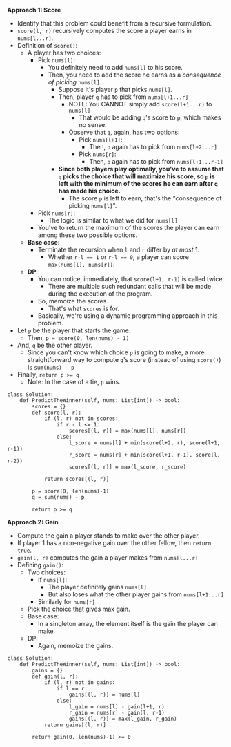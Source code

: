 **Approach 1: Score**
* Identify that this problem could benefit from a recursive formulation.
* `score(l, r)` recursively computes the score a player earns in `nums[l...r]`.
* Definition of `score()`:
	* A player has two choices:
		* Pick `nums[l]`:
			* You definitely need to add `nums[l]` to his score.
			* Then, you need to add the score he earns as a *consequence of picking* `nums[l]`.
				* Suppose it's player `p` that picks `nums[l]`.
				* Then, player `q` has to pick from `nums[l+1...r]`
					* NOTE: You CANNOT simply add `score(l+1...r)` to `nums[l]`
						* That would be adding `q`'s score to `p`, which makes no sense.
					* Observe that `q`, again, has two options:
						* Pick `nums[l+1]`:
							* Then, `p` again has to pick from `nums[l+2...r]`
						* Pick `nums[r]`:
							* Then, `p` again has to pick from `nums[l+1...r-1]`
				* **Since both players play optimally, you've to assume that `q` picks the choice that will maximize his score, so `p` is left with the minimum of the scores he can earn after `q` has made his choice.**
					* The score `p` is left to earn, that's the "consequence of picking `nums[l]`".
		* Pick `nums[r]`:
			* The logic is similar to what we did for `nums[l]`
		* You've to return the maximum of the scores the player can earn among these two possible options.
	* **Base case**:
		* Terminate the recursion when `l` and `r` differ by *at most* 1.
			* Whether `r-l == 1` or `r-l == 0`, a player can score `max(nums[l], nums[r])`.
	* **DP**:
		* You can notice, immediately, that `score(l+1, r-1)` is called twice.
			* There are multiple such redundant calls that will be made during the execution of the program.
		* So, memoize the scores.
			* That's what `scores` is for.
		* Basically, we're using a dynamic programming approach in this problem.
* Let `p` be the player that starts the game.
	* Then, `p = score(0, len(nums) - 1)`
* And, `q` be the other player.
	* Since you can't know which choice `p` is going to make, a more straightforward way to compute `q`'s score (instead of using `score()`) is `sum(nums) - p`
* Finally, `return p >= q`
	* Note: In the case of a tie, `p` wins.
```
class Solution:
    def PredictTheWinner(self, nums: List[int]) -> bool:
        scores = {}        
        def score(l, r):            
            if (l, r) not in scores:
                if r - l <= 1:
                    scores[(l, r)] = max(nums[l], nums[r])
                else:
                    l_score = nums[l] + min(score(l+2, r), score(l+1, r-1))
                    r_score = nums[r] + min(score(l+1, r-1), score(l, r-2))
                    scores[(l, r)] = max(l_score, r_score)
            
            return scores[(l, r)]

        p = score(0, len(nums)-1)
        q = sum(nums) - p

        return p >= q
```

**Approach 2: Gain**
* Compute the gain a player stands to make over the other player.
* If player 1 has a non-negative gain over the other fellow, then `return true`.
* `gain(l, r)` computes the gain a player makes from `nums[l...r]`
* Defining `gain()`:
	* Two choices:
		* If `nums[l]`:
			* The player definitely gains `nums[l]`
			* But also loses what the other player gains from `nums[l+1...r]`
		* Similarly for `nums[r]`
	* Pick the choice that gives max gain.
	* Base case:
		* In a singleton array, the element itself is the gain the player can make.
	* DP:
		* Again, memoize the gains.
```
class Solution:
    def PredictTheWinner(self, nums: List[int]) -> bool:
        gains = {}
        def gain(l, r):
            if (l, r) not in gains:
                if l == r:
                    gains[(l, r)] = nums[l]
                else:
                    l_gain = nums[l] - gain(l+1, r)
                    r_gain = nums[r] - gain(l, r-1)
                    gains[(l, r)] = max(l_gain, r_gain)
            return gains[(l, r)]

        return gain(0, len(nums)-1) >= 0
```
